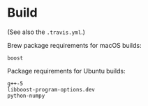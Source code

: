 # Build

(See also the ``.travis.yml``.)

Brew package requirements for macOS builds:

    boost

Package requirements for Ubuntu builds:

    g++-5
    libboost-program-options.dev
    python-numpy
